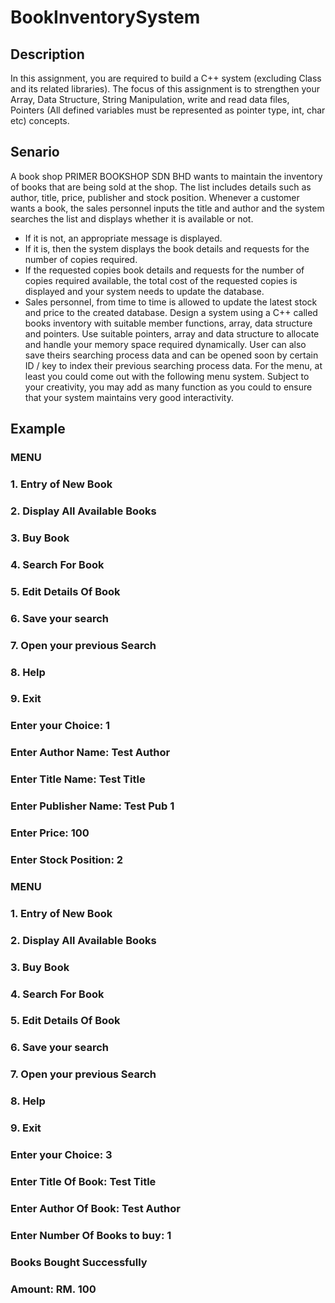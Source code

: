 # BookInventorySystem
## Description 
In this assignment, you are required to build a C++ system (excluding Class and its related libraries). 
The focus of this assignment is to strengthen your Array, Data Structure, String Manipulation, write 
and read data files, Pointers (All defined variables must be represented as pointer type, int, char etc)
concepts.
## Senario
A book shop PRIMER BOOKSHOP SDN BHD wants to maintain the inventory of books that are being 
sold at the shop. The list includes details such as author, title, price, publisher and stock position. 
Whenever a customer wants a book, the sales personnel inputs the title and author and the system
searches the list and displays whether it is available or not. 
- If it is not, an appropriate message is displayed. 
- If it is, then the system displays the book details and requests for the number of 
copies required. 
- If the requested copies book details and requests for the number of copies required 
available, the total cost of the requested copies is displayed and your system needs 
to update the database.
- Sales personnel, from time to time is allowed to update the latest stock and price to 
the created database. 
Design a system using a C++ called books inventory with suitable member functions, array, data 
structure and pointers. Use suitable pointers, array and data structure to allocate and handle your 
memory space required dynamically. User can also save theirs searching process data and can be 
opened soon by certain ID / key to index their previous searching process data. 
For the menu, at least you could come out with the following menu system. Subject to your 
creativity, you may add as many function as you could to ensure that your system maintains very 
good interactivity. 
## Example
### MENU
### 1. Entry of New Book
### 2. Display All Available Books
### 3. Buy Book
### 4. Search For Book
### 5. Edit Details Of Book
### 6. Save your search
### 7. Open your previous Search
### 8. Help
### 9. Exit
### Enter your Choice: 1
### Enter Author Name: Test Author
### Enter Title Name: Test Title
### Enter Publisher Name: Test Pub 1
### Enter Price: 100
### Enter Stock Position: 2
### MENU
### 1. Entry of New Book
### 2. Display All Available Books
### 3. Buy Book
### 4. Search For Book
### 5. Edit Details Of Book
### 6. Save your search
### 7. Open your previous Search
### 8. Help
### 9. Exit 
### Enter your Choice: 3
### Enter Title Of Book: Test Title
### Enter Author Of Book: Test Author
### Enter Number Of Books to buy: 1
### Books Bought Successfully
### Amount: RM. 100

